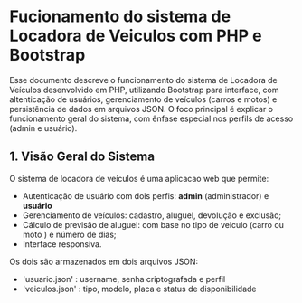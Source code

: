 # Fucionamento do sistema de Locadora de Veiculos com PHP e Bootstrap

Esse documento descreve o funcionamento do sistema de Locadora de Veículos desenvolvido em PHP, utilizando Bootstrap para interface, com altenticação de usuários, gerenciamento de veículos (carros e motos) e persistência de dados em arquivos JSON. O foco principal é explicar o funcionamento geral do sistema, com ênfase especial nos perfils de acesso (admin e usuário).

## 1. Visão Geral do Sistema 

O sistema de locadora de veículos é uma aplicacao web que permite:
- Autenticação de usuário com dois perfis: **admin** (administrador) e **usuário** 
- Gerenciamento de veículos: cadastro, aluguel, devolução e exclusão; 
- Cálculo de previsão de aluguel: com base no tipo de veiculo (carro ou moto ) e número de dias;
- Interface responsiva. 


Os dois são armazenados em dois arquivos JSON:
- 'usuario.json' : username, senha criptografada e perfil
- 'veiculos.json' : tipo, modelo, placa e status de disponibilidade
